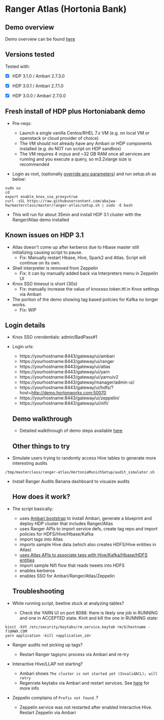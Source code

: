 # Ranger Atlas (Hortonia Bank)

## Demo overview

Demo overview can be found [here](https://community.hortonworks.com/articles/151939/hdp-securitygovernance-demo-kit.html) 

## Versions tested

Tested with:
- [x] HDP 3.1.0 / Ambari 2.7.3.0
- [x] HDP 3.0.1 / Ambari 2.7.1.0
- [x] HDP 3.0.0 / Ambari 2.7.0.0


## Fresh install of HDP plus Hortoniabank demo

- Pre-reqs:
  - Launch a single vanilla Centos/RHEL 7.x VM (e.g. on local VM or openstack or cloud provider of choice) 
  - The VM should not already have any Ambari or HDP components installed (e.g. do NOT run script on HDP sandbox)
  - The VM requires 4 vcpus and ~32 GB RAM once all services are running and you execute a query, so m3.2xlarge size is recommended
  
- Login as root, (optionally [override any parameters](https://github.com/abajwa-hw/masterclass/blob/master/ranger-atlas/setup.sh#L14-L30)) and run setup.sh as below:
```
sudo su
cd
export enable_knox_sso_proxy=true
curl -sSL https://raw.githubusercontent.com/abajwa-hw/masterclass/master/ranger-atlas/setup.sh | sudo -E bash  
```

- This will run for about 35min and install HDP 3.1 cluster with the Ranger/Atlas demo installed


## Known issues on HDP 3.1

- Atlas doesn't come up after kerberos due to Hbase master still initializing causing script to pause.
  - Fix: Manually restart Hbase, Hive, Spark2 and Atlas. Script will continue on its own.
- Shell interpreter is removed from Zeppelin 
  - Fix: it can by manually added back via Interpreters menu in Zeppelin UI
- Knox SSO timeout is short (30s)
  - Fix: manually increase the value of knoxsso.token.ttl in Knox settings via Ambari
- The portion of the demo showing tag based policies for Kafka no longer works.
  - Fix: WIP

## Login details 

- Knox SSO crendentials: admin/BadPass#1
- Login urls:
  - https://yourhostname:8443/gateway/ui/ambari
  - https://yourhostname:8443/gateway/ui/ranger
  - https://yourhostname:8443/gateway/ui/atlas
  - https://yourhostname:8443/gateway/ui/yarn
  - https://yourhostname:8443/gateway/ui/yarnuiv2
  - https://yourhostname:8443/gateway/manager/admin-ui/
  - https://yourhostname:8443/gateway/ui/hdfs/?host=http://demo.hortonworks.com:50070
  - https://yourhostname:8443/gateway/ui/zeppelin/ 
  - https://yourhostname:8443/gateway/ui/nifi/ 



  ## Demo walkthrough
  
  - Detailed walkthrough of demo steps available [here](https://community.hortonworks.com/articles/151939/hdp-securitygovernance-demo-kit.html)

  ## Other things to try
- Simulate users trying to randomly access Hive tables to generate more interesting audits
```
/tmp/masterclass/ranger-atlas/HortoniaMunichSetup/audit_simulator.sh
```

- Install Ranger Audits Banana dashboard to visuaize audits


  ## How does it work?
- The script basically:
  - uses [Ambari bootstrap](https://github.com/seanorama/ambari-bootstrap) to install Ambari, generate a blueprint and deploy HDP cluster that includes Ranger/Atlas
  - uses Ranger APIs to import service defs, create tag repo and import policies for HDFS/Hive/Hbase/Kafka
  - import tags into Atlas
  - imports sample Hive data (which also creates HDFS/Hive entities in Atlas)
  - [uses Atlas APIs to associate tags with Hive/Kafka/Hbase/HDFS entities](https://community.hortonworks.com/articles/189615/atlas-how-to-automate-associating-tagsclassificati.html)
  - import sample Nifi flow that reads tweets into HDFS
  - enables kerberos
  - enables SSO for Ambari/Ranger/Atlas/Zeppelin


  ## Troubleshooting

- While running script, beeline stuck at analyzing tables?
  - Check the YARN UI on port 8088: there is likely one job in RUNNING and one in ACCEPTED state. Kinit and kill the one in RUNNING state:
```
kinit -kVt /etc/security/keytabs/rm.service.keytab rm/$(hostname -f)@HWX.COM
yarn application -kill <application_id>
```

- Ranger audits not picking up tags?
  - Restart Ranger tagsync process via Ambari and re-try

- Interactive Hive/LLAP not starting? 
  - Ambari shows `The cluster is not started yet (InvalidACL); will retry`
  - Regenrate keytabs via Ambari and restart services. See [here](https://community.hortonworks.com/articles/125751/iop-v-425-to-hdp-v-26x-hsi-start-fails-with-error.html) for more info
  
- Zeppelin complains of `Prefix not found.`?
  - Zeppelin service was not restarted after enabled Interactive Hive. Restart Zeppelin via Ambari

